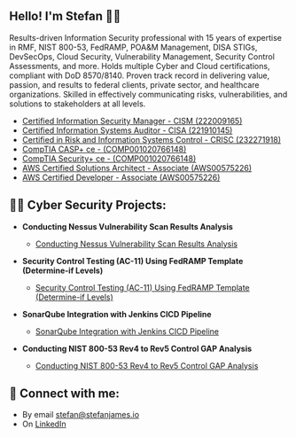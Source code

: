 ## Hello! I'm Stefan 👋🏼

Results-driven Information Security professional with 15 years of expertise in RMF, NIST 800-53, FedRAMP, POA&M Management, DISA STIGs, DevSecOps, Cloud Security, Vulnerability Management, Security Control Assessments, and more. Holds multiple Cyber and Cloud certifications, compliant with DoD 8570/8140. Proven track record in delivering value, passion, and results to federal clients, private sector, and healthcare organizations. Skilled in effectively communicating risks, vulnerabilities, and solutions to stakeholders at all levels.

- [ Certified Information Security Manager - CISM (222009165)](https://www.credly.com/badges/0322d0b0-ff54-4e87-9515-79ba04f8d932/public_url)
- [ Certified Information Systems Auditor - CISA (221910145)](https://www.credly.com/badges/106bebb4-57ce-4ba6-ad28-d18c8faaf5e0/public_url)
- [ Certified in Risk and Information Systems Control - CRISC (232271918)](https://www.credly.com/badges/ad2ab250-d8c0-49cd-a51c-5354316ab1c2/public_url)
- [ CompTIA CASP+ ce - (COMP001020766148)](https://www.credly.com/earner/earned/badge/21bc5095-21ec-4616-8edf-0ab624cc6ef0)
- [ CompTIA Security+ ce - (COMP001020766148)](https://www.credly.com/earner/earned/badge/81797799-3e3c-480d-b0c6-8bcc0fef0b34)
- [ AWS Certified Solutions Architect - Associate (AWS00575226)](https://www.youracclaim.com/earner/earned/badge/e8859516-4785-45ea-8e30-de2a789ed351)
- [ AWS Certified Developer - Associate (AWS00575226)](https://www.youracclaim.com/earner/earned/badge/cd669bc3-4f92-44bd-9d57-0fed17e80d43)

<h2>👨‍💻 Cyber Security Projects:</h2>

- <b>Conducting Nessus Vulnerability Scan Results Analysis</b>
  - [Conducting Nessus Vulnerability Scan Results Analysis](https://github.com/stefanjames/vulnerability-scan-results-analysis)

- <b>Security Control Testing (AC-11) Using FedRAMP Template (Determine-if Levels)</b>
  - [Security Control Testing (AC-11) Using FedRAMP Template (Determine-if Levels)](https://github.com/stefanjames/security-control-testing)

- <b>SonarQube Integration with Jenkins CICD Pipeline</b>
  - [SonarQube Integration with Jenkins CICD Pipeline](https://github.com/stefanjames/sonarqube-integration)
 
- <b>Conducting NIST 800-53 Rev4 to Rev5 Control GAP Analysis</b>
  - [Conducting NIST 800-53 Rev4 to Rev5 Control GAP Analysis](https://github.com/stefanjames/security-control-gap-analysis)

<h2> 🤳 Connect with me:</h2>

- By email [stefan@stefanjames.io](mailto:stefan@stefanjames.io)
- On [LinkedIn](https://www.linkedin.com/in/stefan-james/)
